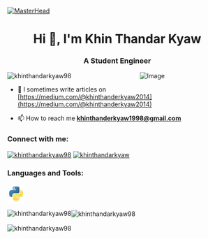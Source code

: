 [![MasterHead](https://i.pinimg.com/originals/40/31/ab/4031abad70acc46069766c4c7a228bef.gif)](https://khinthandarkyaw98.io)
<h1 align="center">Hi 👋, I'm Khin Thandar Kyaw</h1>
<h3 align="center">A Student Engineer</h3>
<img align="right" width="200" alt="Image" src="https://i.pinimg.com/564x/cd/1c/d0/cd1cd02453b64b57cba613d92c287b7b.jpg">

<p align="left"> <img src="https://komarev.com/ghpvc/?username=khinthandarkyaw98&label=Profile%20views&color=0e75b6&style=flat" alt="khinthandarkyaw98" /> </p>

- 📝 I sometimes write articles on [https://medium.com/@khinthanderkyaw2014](https://medium.com/@khinthanderkyaw2014)

- 📫 How to reach me **khinthanderkyaw1998@gmail.com**

<h3 align="left">Connect with me:</h3>
<p align="left">
<a href="https://codepen.io/khinthandarkyaw98" target="blank"><img align="center" src="https://raw.githubusercontent.com/rahuldkjain/github-profile-readme-generator/master/src/images/icons/Social/codepen.svg" alt="khinthandarkyaw98" height="30" width="40" /></a>
<a href="https://kaggle.com/khinthandarkyaw" target="blank"><img align="center" src="https://raw.githubusercontent.com/rahuldkjain/github-profile-readme-generator/master/src/images/icons/Social/kaggle.svg" alt="khinthandarkyaw" height="30" width="40" /></a>
</p>

<h3 align="left">Languages and Tools:</h3>
<p align="left"> <a href="https://www.python.org" target="_blank" rel="noreferrer"> <img src="https://raw.githubusercontent.com/devicons/devicon/master/icons/python/python-original.svg" alt="python" width="40" height="40"/> </a> </p>

<p><img align="left" src="https://github-readme-stats-sigma-five.vercel.app/api/top-langs?username=khinthandarkyaw98&show_icons=true&locale=en&theme=moltack" alt="khinthandarkyaw98" /></p>

<p><img align="center" src="https://github-readme-stats-sigma-five.vercel.app/api?username=khinthandarkyaw98&theme=nightowl&show_icons=true&locale=en" alt="khinthandarkyaw98" /></p>

<p><img align="center" src="https://github-readme-streak-stats.herokuapp.com/?user=khinthandarkyaw98&theme=tokyonight" alt="khinthandarkyaw98" /></p>
